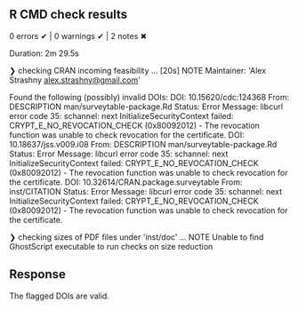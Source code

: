## R CMD check results

0 errors ✔ | 0 warnings ✔ | 2 notes ✖

Duration: 2m 29.5s

❯ checking CRAN incoming feasibility ... [20s] NOTE
  Maintainer: 'Alex Strashny <alex.strashny@gmail.com>'
  
  Found the following (possibly) invalid DOIs:
    DOI: 10.15620/cdc:124368
      From: DESCRIPTION
            man/surveytable-package.Rd
      Status: Error
      Message: libcurl error code 35:
      	schannel: next InitializeSecurityContext failed: CRYPT_E_NO_REVOCATION_CHECK (0x80092012) - The revocation function was unable to check revocation for the certificate.
    DOI: 10.18637/jss.v009.i08
      From: DESCRIPTION
            man/surveytable-package.Rd
      Status: Error
      Message: libcurl error code 35:
      	schannel: next InitializeSecurityContext failed: CRYPT_E_NO_REVOCATION_CHECK (0x80092012) - The revocation function was unable to check revocation for the certificate.
    DOI: 10.32614/CRAN.package.surveytable
      From: inst/CITATION
      Status: Error
      Message: libcurl error code 35:
      	schannel: next InitializeSecurityContext failed: CRYPT_E_NO_REVOCATION_CHECK (0x80092012) - The revocation function was unable to check revocation for the certificate.

❯ checking sizes of PDF files under 'inst/doc' ... NOTE
  Unable to find GhostScript executable to run checks on size reduction


## Response

The flagged DOIs are valid.

